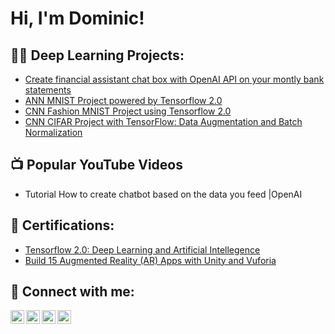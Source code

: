 <h1>Hi, I'm Dominic! </h1>

<h2>👨‍💻 Deep Learning Projects:</h2>


 - [Create financial assistant chat box with OpenAI API on your montly bank statements](https://github.com/joshmadakor1/Algorithms-Practice)
 - [ANN MNIST Project powered by Tensorflow 2.0](https://github.com/dominicmazvimavi/tf2annmnist)
 - [CNN Fashion MNIST Project using Tensorflow 2.0](https://github.com/dominicmazvimavi/tf2cnnfashionmnist/tree/main)
 - [CNN CIFAR Project with TensorFlow: Data Augmentation and Batch Normalization](https://github.com/dominicmazvimavi/tf2cnncifar)


<h2>📺 Popular YouTube Videos</h2>

- Tutorial How to create chatbot based on the data you feed |OpenAI
  

<h2>📄 Certifications:</h2>

- [Tensorflow 2.0: Deep Learning and Artificial Intellegence](https://www.udemy.com/certificate/UC-4793e67e-2b54-4a10-a20d-dbcc65411c2b/)
- [Build 15 Augmented Reality (AR) Apps with Unity and Vuforia](https://www.udemy.com/certificate/UC-cdef08ff-8c4d-4647-92b3-fe748bb8d7a8/)



<h2> 🤳 Connect with me:</h2>

[<img align="left" alt="JoshMadakor | YouTube" width="22px" src="https://cdn.jsdelivr.net/npm/simple-icons@v3/icons/youtube.svg" />][youtube]
[<img align="left" alt="JoshMadakor | Twitter" width="22px" src="https://cdn.jsdelivr.net/npm/simple-icons@v3/icons/twitter.svg" />][twitter]
[<img align="left" alt="JoshMadakor | LinkedIn" width="22px" src="https://cdn.jsdelivr.net/npm/simple-icons@v3/icons/linkedin.svg" />][linkedin]
[<img align="left" alt="JoshMadakor | Instagram" width="22px" src="https://cdn.jsdelivr.net/npm/simple-icons@v3/icons/instagram.svg" />][instagram]

[twitter]: https://twitter.com/joshmadakor
[youtube]: https://www.youtube.com/c/joshmadakor
[instagram]: https://www.instagram.com/joshmadakor/
[linkedin]: https://linkedin.com/in/joshmadakor

<!--
**joshmadakor1/joshmadakor1** is a ✨ _special_ ✨ repository because its `README.md` (this file) appears on your GitHub profile.

Here are some ideas to get you started:

- 🔭 I’m currently working on ...
- 🌱 I’m currently learning ...
- 👯 I’m looking to collaborate on ...
- 🤔 I’m looking for help with ...
- 💬 Ask me about ...
- 📫 How to reach me: ...
- 😄 Pronouns: ...
- ⚡ Fun fact: ...
-->
